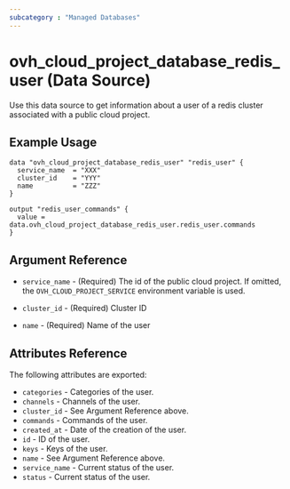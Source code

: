 ```yaml
---
subcategory : "Managed Databases"
---
```


# ovh_cloud_project_database_redis_user (Data Source)

Use this data source to get information about a user of a redis cluster associated with a public cloud project.

## Example Usage

```hcl
data "ovh_cloud_project_database_redis_user" "redis_user" {
  service_name  = "XXX"
  cluster_id    = "YYY"
  name          = "ZZZ"
}

output "redis_user_commands" {
  value = data.ovh_cloud_project_database_redis_user.redis_user.commands
}
```

## Argument Reference

* `service_name` - (Required) The id of the public cloud project. If omitted,
  the `OVH_CLOUD_PROJECT_SERVICE` environment variable is used.

* `cluster_id` - (Required) Cluster ID

* `name` - (Required) Name of the user

## Attributes Reference

The following attributes are exported:

* `categories` - Categories of the user.
* `channels` - Channels of the user.
* `cluster_id` - See Argument Reference above.
* `commands` - Commands of the user.
* `created_at` - Date of the creation of the user.
* `id` - ID of the user.
* `keys` - Keys of the user.
* `name` - See Argument Reference above.
* `service_name` - Current status of the user.
* `status` - Current status of the user.
